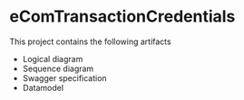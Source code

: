 # eComTransactionCredentials

This project contains the following artifacts

- Logical diagram
- Sequence diagram
- Swagger specification
- Datamodel